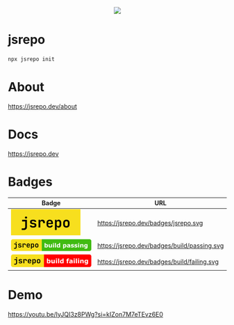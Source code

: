 <p align="center">
  <img src="https://github.com/user-attachments/assets/0b947e63-7783-4682-a061-fe7608de5e41">
</p>

# jsrepo


```bash
npx jsrepo init
```

# About
https://jsrepo.dev/about

# Docs
https://jsrepo.dev

# Badges

| Badge                                                   | URL                                         |
| ------------------------------------------------------- | ------------------------------------------- |
| ![jsrepo](./sites/docs/static/badges/jsrepo.svg)        | https://jsrepo.dev/badges/jsrepo.svg        |
| ![jsrepo](./sites/docs/static/badges/build/passing.svg) | https://jsrepo.dev/badges/build/passing.svg |
| ![jsrepo](./sites/docs/static/badges/build/failing.svg) | https://jsrepo.dev/badges/build/failing.svg |

# Demo

https://youtu.be/IyJQI3z8PWg?si=kIZon7M7eTEvz6E0
